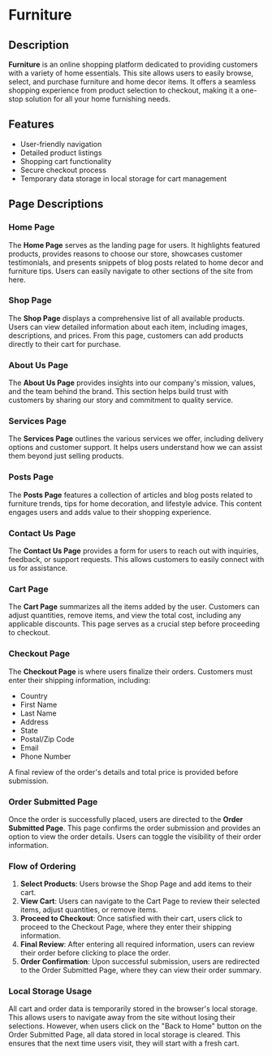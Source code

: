 # Furniture

## Description
**Furniture** is an online shopping platform dedicated to providing customers with a variety of home essentials. This site allows users to easily browse, select, and purchase furniture and home decor items. It offers a seamless shopping experience from product selection to checkout, making it a one-stop solution for all your home furnishing needs.

## Features
- User-friendly navigation
- Detailed product listings
- Shopping cart functionality
- Secure checkout process
- Temporary data storage in local storage for cart management

## Page Descriptions

### Home Page
The **Home Page** serves as the landing page for users. It highlights featured products, provides reasons to choose our store, showcases customer testimonials, and presents snippets of blog posts related to home decor and furniture tips. Users can easily navigate to other sections of the site from here.

### Shop Page
The **Shop Page** displays a comprehensive list of all available products. Users can view detailed information about each item, including images, descriptions, and prices. From this page, customers can add products directly to their cart for purchase.

### About Us Page
The **About Us Page** provides insights into our company's mission, values, and the team behind the brand. This section helps build trust with customers by sharing our story and commitment to quality service.

### Services Page
The **Services Page** outlines the various services we offer, including delivery options and customer support. It helps users understand how we can assist them beyond just selling products.

### Posts Page
The **Posts Page** features a collection of articles and blog posts related to furniture trends, tips for home decoration, and lifestyle advice. This content engages users and adds value to their shopping experience.

### Contact Us Page
The **Contact Us Page** provides a form for users to reach out with inquiries, feedback, or support requests. This allows customers to easily connect with us for assistance.

### Cart Page
The **Cart Page** summarizes all the items added by the user. Customers can adjust quantities, remove items, and view the total cost, including any applicable discounts. This page serves as a crucial step before proceeding to checkout.

### Checkout Page
The **Checkout Page** is where users finalize their orders. Customers must enter their shipping information, including:
- Country
- First Name
- Last Name
- Address
- State
- Postal/Zip Code
- Email
- Phone Number

A final review of the order's details and total price is provided before submission.

### Order Submitted Page
Once the order is successfully placed, users are directed to the **Order Submitted Page**. This page confirms the order submission and provides an option to view the order details. Users can toggle the visibility of their order information. 

### Flow of Ordering
1. **Select Products**: Users browse the Shop Page and add items to their cart.
2. **View Cart**: Users can navigate to the Cart Page to review their selected items, adjust quantities, or remove items.
3. **Proceed to Checkout**: Once satisfied with their cart, users click to proceed to the Checkout Page, where they enter their shipping information.
4. **Final Review**: After entering all required information, users can review their order before clicking to place the order.
5. **Order Confirmation**: Upon successful submission, users are redirected to the Order Submitted Page, where they can view their order summary.

### Local Storage Usage
All cart and order data is temporarily stored in the browser's local storage. This allows users to navigate away from the site without losing their selections. However, when users click on the "Back to Home" button on the Order Submitted Page, all data stored in local storage is cleared. This ensures that the next time users visit, they will start with a fresh cart.
